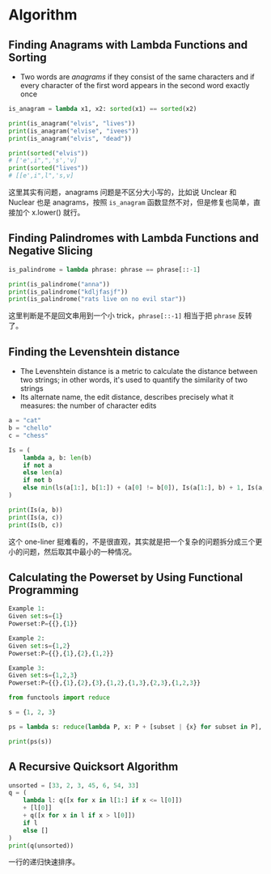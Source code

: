 # Algorithm

## Finding Anagrams with Lambda Functions and Sorting

- Two words are *anagrams* if they consist of the same characters and if every character of the first word appears in the second word exactly once

```python
is_anagram = lambda x1, x2: sorted(x1) == sorted(x2)

print(is_anagram("elvis", "lives"))
print(is_anagram("elvise", "ivees"))
print(is_anagram("elvis", "dead"))

print(sorted("elvis"))
# ['e',i",",'s','v]
print(sorted("lives"))
# [[e',i",l",'s,v]
```

这里其实有问题，anagrams 问题是不区分大小写的，比如说 Unclear 和 Nuclear 也是 anagrams，按照 `is_anagram` 函数显然不对，但是修复也简单，直接加个 x.lower() 就行。

## Finding Palindromes with Lambda Functions and Negative Slicing

```python
is_palindrome = lambda phrase: phrase == phrase[::-1]

print(is_palindrome("anna"))
print(is_palindrome("kdljfasjf"))
print(is_palindrome("rats live on no evil star"))
```

这里判断是不是回文串用到一个小 trick，`phrase[::-1]` 相当于把 `phrase` 反转了。

## Finding the Levenshtein distance

- The Levenshtein distance is a metric to calculate the distance between two strings; in other words, it's used to quantify the similarity of two strings
- Its alternate name, the edit distance, describes precisely what it measures: the number of character edits

```python
a = "cat"
b = "chello"
c = "chess"

Is = (
    lambda a, b: len(b)
    if not a
    else len(a)
    if not b
    else min(ls(a[1:], b[1:]) + (a[0] != b[0]), Is(a[1:], b) + 1, Is(a, b[1:]) + 1)
)

print(Is(a, b))
print(Is(a, c))
print(Is(b, c))
```

这个 one-liner 挺难看的，不是很直观，其实就是把一个复杂的问题拆分成三个更小的问题，然后取其中最小的一种情况。

## Calculating the Powerset by Using Functional Programming

```python
Example 1:
Given set:s={1}
Powerset:P={{},{1}}

Example 2:
Given set:s={1,2}
Powerset:P={{},{1},{2},{1,2}}

Example 3:
Given set:s={1,2,3}
Powerset:P={{},{1},{2},{3},{1,2},{1,3},{2,3},{1,2,3}}
```

```python
from functools import reduce

s = {1, 2, 3}

ps = lambda s: reduce(lambda P, x: P + [subset | {x} for subset in P], s, [set()])

print(ps(s))
```

## A Recursive Quicksort Algorithm

```python
unsorted = [33, 2, 3, 45, 6, 54, 33]
q = (
    lambda l: q([x for x in l[1:] if x <= l[0]])
    + [l[0]]
    + q([x for x in l if x > l[0]])
    if l
    else []
)
print(q(unsorted))
```

一行的递归快速排序。